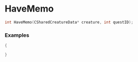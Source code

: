 # HaveMemo

```cpp - C++
int HaveMemo(CSharedCreatureData* creature, int questID);
```

### Examples
```cpp - C++
{

}
```
